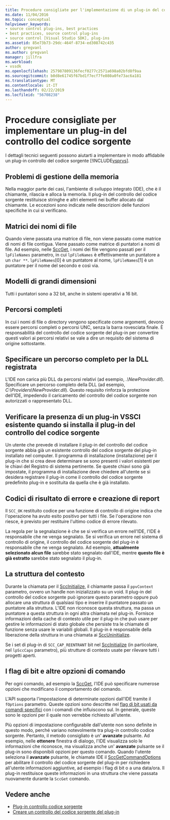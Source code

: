 ```yaml
---
title: Procedure consigliate per l'implementazione di un plug-in del controllo del codice sorgente | Microsoft Docs
ms.date: 11/04/2016
ms.topic: conceptual
helpviewer_keywords:
- source control plug-ins, best practices
- best practices, source control plug-ins
- source control [Visual Studio SDK], plug-ins
ms.assetid: 85e73b73-29dc-464f-8734-ed308742c435
author: gregvanl
ms.author: gregvanl
manager: jillfra
ms.workload:
- vssdk
ms.openlocfilehash: 257987809136fecf0277c2571a698a02bfd8f9aa
ms.sourcegitcommit: b0d8e61745f67bd1f7ecf7fe080a0fe73ac6a181
ms.translationtype: MT
ms.contentlocale: it-IT
ms.lasthandoff: 02/22/2019
ms.locfileid: "56708238"
---
```

# <a name="best-practices-for-implementing-a-source-control-plug-in"></a>Procedure consigliate per implementare un plug-in del controllo del codice sorgente
I dettagli tecnici seguenti possono aiutarti a implementare in modo affidabile un plug-in controllo del codice sorgente [!INCLUDE[vsprvs](../code-quality/includes/vsprvs_md.md)].

## <a name="memory-management-issues"></a>Problemi di gestione della memoria
 Nella maggior parte dei casi, l'ambiente di sviluppo integrato (IDE), che è il chiamante, rilascia e alloca la memoria. Il plug-in del controllo del codice sorgente restituisce stringhe e altri elementi nei buffer allocato dal chiamante. Le eccezioni sono indicate nelle descrizioni delle funzioni specifiche in cui si verificano.

## <a name="arrays-of-file-names"></a>Matrici dei nomi di file
 Quando viene passata una matrice di file, non viene passato come matrice di nomi di file contigua. Viene passato come matrice di puntatori a nomi di file. Ad esempio, nelle [SccGet](../extensibility/sccget-function.md), i nomi dei file vengono passati per il `lpFileNames` parametro, in cui `lpFileNames` è effettivamente un puntatore a un `char **`. `lpFileNames`[0] è un puntatore al nome, `lpFileNames`[1] è un puntatore per il nome del secondo e così via.

## <a name="large-model"></a>Modelli di grandi dimensioni
 Tutti i puntatori sono a 32 bit, anche in sistemi operativi a 16 bit.

## <a name="fully-qualified-paths"></a>Percorsi completi
 In cui i nomi di file o directory vengono specificate come argomenti, devono essere percorsi completi o percorsi UNC, senza la barra rovesciata finale. È responsabilità del controllo del codice sorgente del plug-in per convertire questi valori ai percorsi relativi se vale a dire un requisito del sistema di origine sottostante.

## <a name="specify-a-fully-qualified-path-for-the-registered-dll"></a>Specificare un percorso completo per la DLL registrata
 L'IDE non carica più DLL da percorsi relativi (ad esempio, *.\NewProvider.dll*). Specificare un percorso completo della DLL (ad esempio, *C:\Providers\NewProvider.dll*). Questo requisito rinforza la protezione dell'IDE, impedendo il caricamento del controllo del codice sorgente non autorizzati o rappresentato DLL.

## <a name="check-for-an-existing-vssci-plug-in-when-you-install-your-source-control-plug-in"></a>Verificare la presenza di un plug-in VSSCI esistente quando si installa il plug-in del controllo del codice sorgente
 Un utente che prevede di installare il plug-in del controllo del codice sorgente abbia già un esistente controllo del codice sorgente del plug-in installato nel computer. Il programma di installazione (installazione) per il plug-in che si crea deve determinare se sono presenti i valori esistenti per le chiavi del Registro di sistema pertinente. Se queste chiavi sono già impostate, il programma di installazione deve chiedere all'utente se si desidera registrare il plug-in come il controllo del codice sorgente predefinito plug-in e sostituita da quella che è già installato.

## <a name="error-result-codes-and-reporting"></a>Codici di risultato di errore e creazione di report
 Il `SCC_OK` restituito codice per una funzione di controllo di origine indica che l'operazione ha avuto esito positivo per tutti i file. Se l'operazione non riesce, è previsto per restituire l'ultimo codice di errore rilevato.

 La regola per la segnalazione è che se si verifica un errore nell'IDE, l'IDE è responsabile che ne venga segnalato. Se si verifica un errore nel sistema di controllo di origine, il controllo del codice sorgente del plug-in è responsabile che ne venga segnalato. Ad esempio, **attualmente selezionato alcun file** sarebbe stato segnalato dall'IDE, mentre **questo file è già estratto** sarebbe stato segnalato il plug-in.

## <a name="the-context-structure"></a>La struttura del contesto
 Durante la chiamata per il [SccInitialize](../extensibility/sccinitialize-function.md), il chiamante passa il `ppvContext` parametro, ovvero un handle non inizializzato su un void. Il plug-in del controllo del codice sorgente può ignorare questo parametro oppure può allocare una struttura di qualsiasi tipo e inserire il puntatore passato un puntatore alla struttura. L'IDE non riconosce questa struttura, ma passa un puntatore a questa struttura in ogni altra chiamata nel plug-in. Fornisce informazioni della cache di contesto utile per il plug-in che può usare per gestire le informazioni di stato globale che persiste tra le chiamate di funzione senza usare le variabili globali. Il plug-in è responsabile della liberazione della struttura in una chiamata ai [SccUninitialize](../extensibility/sccuninitialize-function.md).

 Se i set di plug-in di `SCC_CAP_REENTRANT` bit nel [SccInitialize](../extensibility/sccinitialize-function.md) (in particolare, nel `lpSccCaps` parametro), più strutture di contesto usate per rilevare tutti i progetti aperti.

## <a name="bitflags-and-other-command-options"></a>I flag di bit e altre opzioni di comando
 Per ogni comando, ad esempio la [SccGet](../extensibility/sccget-function.md), l'IDE può specificare numerose opzioni che modificano il comportamento del comando.

 L'API supporta l'impostazione di determinate opzioni dall'IDE tramite il `fOptions` parametro. Queste opzioni sono descritte nel [flag di bit usati da comandi specifici](../extensibility/bitflags-used-by-specific-commands.md) con i comandi che influiscono sul. In generale, queste sono le opzioni per il quale non verrebbe richiesto all'utente.

 Più opzioni di impostazione configurabile dall'utente non sono definite in questo modo, perché variano notevolmente tra plug-in controllo codice sorgente. Pertanto, il metodo consigliato è un' **avanzate** pulsante. Ad esempio, nelle **ottenere** finestra di dialogo, l'IDE visualizza solo le informazioni che riconosce, ma visualizza anche un' **avanzate** pulsante se il plug-in sono disponibili opzioni per questo comando. Quando l'utente seleziona il **avanzate** pulsante, le chiamate IDE il [SccGetCommandOptions](../extensibility/sccgetcommandoptions-function.md) per abilitare il controllo del codice sorgente del plug-in per richiedere all'utente informazioni aggiuntive, ad esempio i flag di bit o a una data/ora. Il plug-in restituisce queste informazioni in una struttura che viene passata nuovamente durante la `SccGet` comando.

## <a name="see-also"></a>Vedere anche
- [Plug-in controllo codice sorgente](../extensibility/source-control-plug-ins.md)
- [Creare un controllo del codice sorgente del plug-in](../extensibility/internals/creating-a-source-control-plug-in.md)